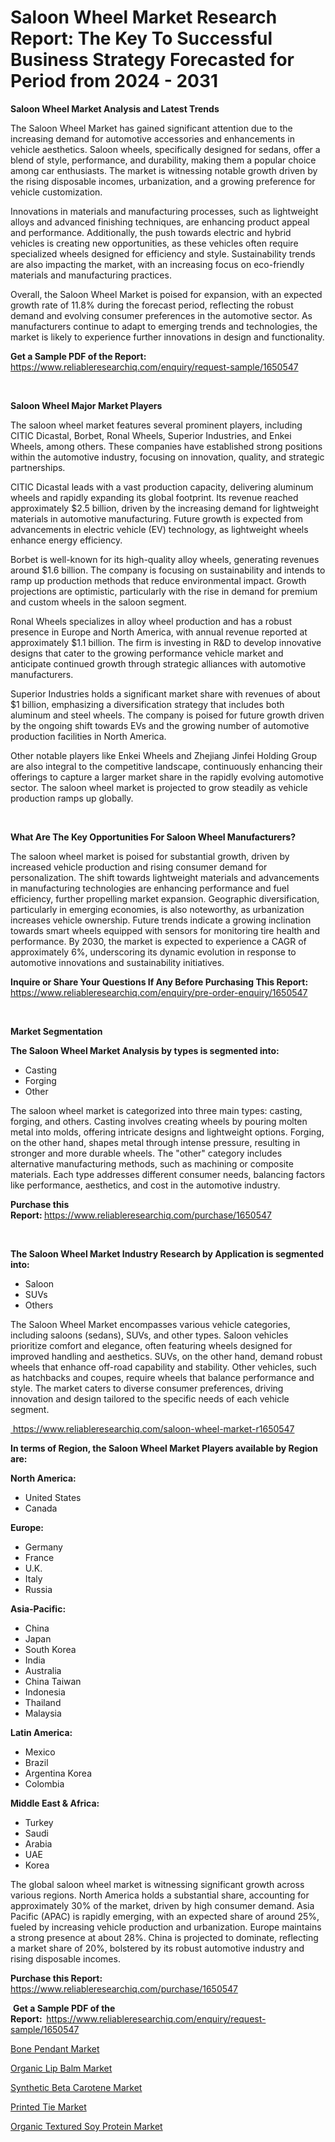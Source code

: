 <p><h1>Saloon Wheel Market Research Report: The Key To Successful Business Strategy Forecasted for Period from 2024 - 2031</h1></p><p><strong>Saloon Wheel Market Analysis and Latest Trends</strong></p>
<p><p>The Saloon Wheel Market has gained significant attention due to the increasing demand for automotive accessories and enhancements in vehicle aesthetics. Saloon wheels, specifically designed for sedans, offer a blend of style, performance, and durability, making them a popular choice among car enthusiasts. The market is witnessing notable growth driven by the rising disposable incomes, urbanization, and a growing preference for vehicle customization. </p><p>Innovations in materials and manufacturing processes, such as lightweight alloys and advanced finishing techniques, are enhancing product appeal and performance. Additionally, the push towards electric and hybrid vehicles is creating new opportunities, as these vehicles often require specialized wheels designed for efficiency and style. Sustainability trends are also impacting the market, with an increasing focus on eco-friendly materials and manufacturing practices. </p><p>Overall, the Saloon Wheel Market is poised for expansion, with an expected growth rate of 11.8% during the forecast period, reflecting the robust demand and evolving consumer preferences in the automotive sector. As manufacturers continue to adapt to emerging trends and technologies, the market is likely to experience further innovations in design and functionality.</p></p>
<p><strong>Get a Sample PDF of the Report:&nbsp;</strong> <a href="https://www.reliableresearchiq.com/enquiry/request-sample/1650547?utm_campaign=1132&utm_medium=2&utm_source=Github&utm_content=ia&utm_term=26092024&utm_id=saloon-wheel">https://www.reliableresearchiq.com/enquiry/request-sample/1650547</a></p>
<p>&nbsp;</p>
<p><strong>Saloon Wheel Major Market Players</strong></p>
<p><p>The saloon wheel market features several prominent players, including CITIC Dicastal, Borbet, Ronal Wheels, Superior Industries, and Enkei Wheels, among others. These companies have established strong positions within the automotive industry, focusing on innovation, quality, and strategic partnerships.</p><p>CITIC Dicastal leads with a vast production capacity, delivering aluminum wheels and rapidly expanding its global footprint. Its revenue reached approximately $2.5 billion, driven by the increasing demand for lightweight materials in automotive manufacturing. Future growth is expected from advancements in electric vehicle (EV) technology, as lightweight wheels enhance energy efficiency.</p><p>Borbet is well-known for its high-quality alloy wheels, generating revenues around $1.6 billion. The company is focusing on sustainability and intends to ramp up production methods that reduce environmental impact. Growth projections are optimistic, particularly with the rise in demand for premium and custom wheels in the saloon segment.</p><p>Ronal Wheels specializes in alloy wheel production and has a robust presence in Europe and North America, with annual revenue reported at approximately $1.1 billion. The firm is investing in R&D to develop innovative designs that cater to the growing performance vehicle market and anticipate continued growth through strategic alliances with automotive manufacturers.</p><p>Superior Industries holds a significant market share with revenues of about $1 billion, emphasizing a diversification strategy that includes both aluminum and steel wheels. The company is poised for future growth driven by the ongoing shift towards EVs and the growing number of automotive production facilities in North America.</p><p>Other notable players like Enkei Wheels and Zhejiang Jinfei Holding Group are also integral to the competitive landscape, continuously enhancing their offerings to capture a larger market share in the rapidly evolving automotive sector. The saloon wheel market is projected to grow steadily as vehicle production ramps up globally.</p></p>
<p>&nbsp;</p>
<p><strong>What Are The Key Opportunities For Saloon Wheel Manufacturers?</strong></p>
<p><p>The saloon wheel market is poised for substantial growth, driven by increased vehicle production and rising consumer demand for personalization. The shift towards lightweight materials and advancements in manufacturing technologies are enhancing performance and fuel efficiency, further propelling market expansion. Geographic diversification, particularly in emerging economies, is also noteworthy, as urbanization increases vehicle ownership. Future trends indicate a growing inclination towards smart wheels equipped with sensors for monitoring tire health and performance. By 2030, the market is expected to experience a CAGR of approximately 6%, underscoring its dynamic evolution in response to automotive innovations and sustainability initiatives.</p></p>
<p><strong>Inquire or Share Your Questions If Any Before Purchasing This Report:</strong> <a href="https://www.reliableresearchiq.com/enquiry/pre-order-enquiry/1650547?utm_campaign=1132&utm_medium=2&utm_source=Github&utm_content=ia&utm_term=26092024&utm_id=saloon-wheel">https://www.reliableresearchiq.com/enquiry/pre-order-enquiry/1650547</a></p>
<p>&nbsp;</p>
<p><strong>Market Segmentation</strong></p>
<p><strong>The Saloon Wheel Market Analysis by types is segmented into:</strong></p>
<p><ul><li>Casting</li><li>Forging</li><li>Other</li></ul></p>
<p><p>The saloon wheel market is categorized into three main types: casting, forging, and others. Casting involves creating wheels by pouring molten metal into molds, offering intricate designs and lightweight options. Forging, on the other hand, shapes metal through intense pressure, resulting in stronger and more durable wheels. The "other" category includes alternative manufacturing methods, such as machining or composite materials. Each type addresses different consumer needs, balancing factors like performance, aesthetics, and cost in the automotive industry.</p></p>
<p><strong>Purchase this Report:&nbsp;</strong><a href="https://www.reliableresearchiq.com/purchase/1650547?utm_campaign=1132&utm_medium=2&utm_source=Github&utm_content=ia&utm_term=26092024&utm_id=saloon-wheel">https://www.reliableresearchiq.com/purchase/1650547</a></p>
<p>&nbsp;</p>
<p><strong>The Saloon Wheel Market Industry Research by Application is segmented into:</strong></p>
<p><ul><li>Saloon</li><li>SUVs</li><li>Others</li></ul></p>
<p><p>The Saloon Wheel Market encompasses various vehicle categories, including saloons (sedans), SUVs, and other types. Saloon vehicles prioritize comfort and elegance, often featuring wheels designed for improved handling and aesthetics. SUVs, on the other hand, demand robust wheels that enhance off-road capability and stability. Other vehicles, such as hatchbacks and coupes, require wheels that balance performance and style. The market caters to diverse consumer preferences, driving innovation and design tailored to the specific needs of each vehicle segment.</p></p>
<p><a href="https://www.reliableresearchiq.com/saloon-wheel-market-r1650547?utm_campaign=1132&utm_medium=2&utm_source=Github&utm_content=ia&utm_term=26092024&utm_id=saloon-wheel">&nbsp;https://www.reliableresearchiq.com/saloon-wheel-market-r1650547</a></p>
<p><strong>In terms of Region, the Saloon Wheel Market Players available by Region are:</strong></p>
<p>
    <p> <strong> North America: </strong>
        <ul>
            <li>United States</li>
            <li>Canada</li>
        </ul>
        </p> 
    <p> <strong> Europe: </strong>
        <ul>
            <li>Germany</li>
            <li>France</li>
            <li>U.K.</li>
            <li>Italy</li>
            <li>Russia</li>
        </ul>
        </p> 
    <p> <strong> Asia-Pacific: </strong>
        <ul>
            <li>China</li>
            <li>Japan</li>
            <li>South Korea</li>
            <li>India</li>
            <li>Australia</li>
            <li>China Taiwan</li>
            <li>Indonesia</li>
            <li>Thailand</li>
            <li>Malaysia</li>
        </ul>
        </p> 
    <p> <strong> Latin America: </strong>
        <ul>
            <li>Mexico</li>
            <li>Brazil</li>
            <li>Argentina Korea</li>
            <li>Colombia</li>
        </ul>
        </p> 
    <p> <strong> Middle East & Africa: </strong>
        <ul>
            <li>Turkey</li>
            <li>Saudi</li>
            <li>Arabia</li>
            <li>UAE</li>
            <li>Korea</li>
        </ul>
    </p>
    </p>
<p><p>The global saloon wheel market is witnessing significant growth across various regions. North America holds a substantial share, accounting for approximately 30% of the market, driven by high consumer demand. Asia Pacific (APAC) is rapidly emerging, with an expected share of around 25%, fueled by increasing vehicle production and urbanization. Europe maintains a strong presence at about 28%. China is projected to dominate, reflecting a market share of 20%, bolstered by its robust automotive industry and rising disposable incomes.</p></p>
<p><strong>Purchase this Report: </strong><a href="https://www.reliableresearchiq.com/purchase/1650547?utm_campaign=1132&utm_medium=2&utm_source=Github&utm_content=ia&utm_term=26092024&utm_id=saloon-wheel">https://www.reliableresearchiq.com/purchase/1650547</a></p>
<p>&nbsp;<strong>Get a Sample PDF of the Report:&nbsp;&nbsp;</strong><a href="https://www.reliableresearchiq.com/enquiry/request-sample/1650547?utm_campaign=1132&utm_medium=2&utm_source=Github&utm_content=ia&utm_term=26092024&utm_id=saloon-wheel">https://www.reliableresearchiq.com/enquiry/request-sample/1650547</a></p>
<p><strong></strong></p>
<p><p><a href="https://issuu.com/reportprime-2/docs/bone-pendant-market-size-2030.pptx_680c419721a0f8?utm_campaign=1132&utm_medium=2&utm_source=Github&utm_content=ia&utm_term=26092024&utm_id=saloon-wheel">Bone Pendant Market</a></p><p><a href="https://issuu.com/reportprime-2/docs/organic-lip-balm-market-size-2030.p_912effe2446eac?utm_campaign=1132&utm_medium=2&utm_source=Github&utm_content=ia&utm_term=26092024&utm_id=saloon-wheel">Organic Lip Balm Market</a></p><p><a href="https://www.linkedin.com/pulse/mapping-synthetic-beta-carotene-market-trends-challenges-csvcc?utm_campaign=1132&utm_medium=2&utm_source=Github&utm_content=ia&utm_term=26092024&utm_id=saloon-wheel">Synthetic Beta Carotene Market</a></p><p><a href="https://www.linkedin.com/pulse/global-printed-tie-market-size-trends-analysis-regional-zqktc?utm_campaign=1132&utm_medium=2&utm_source=Github&utm_content=ia&utm_term=26092024&utm_id=saloon-wheel">Printed Tie Market</a></p><p><a href="https://www.linkedin.com/pulse/organic-textured-soy-protein-market-share-size-trends-industry-gazuc?utm_campaign=1132&utm_medium=2&utm_source=Github&utm_content=ia&utm_term=26092024&utm_id=saloon-wheel">Organic Textured Soy Protein Market</a></p></p>